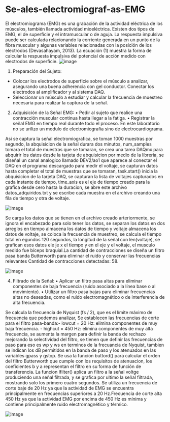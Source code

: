 # Se-ales-electromiograf-as-EMG
El electromiograma (EMG) es una grabación de la actividad eléctrica de los
músculos, también llamada actividad mioeléctrica. Existen dos tipos de EMG, el
de superficie y el intramuscular o de aguja.
La respuesta impulsiva puede ser calculada relacionando la corriente generada
en un punto de la fibra muscular y algunas variables relacionadas con la posición
de los electrodos (Devasahayam, 2013). La ecuación (1) muestra la forma de
calcular la respuesta impulsiva del potencial de acción medido con electrodos de
superficie.
![image](https://github.com/user-attachments/assets/9559c158-240a-44cd-ba0a-d19a1b5928cd)

1. Preparación del Sujeto:
- Colocar los electrodos de superficie sobre el músculo a analizar, asegurando
una buena adherencia con gel conductor.
Conectar los electrodos al amplificador y al sistema DAQ.
- Seleccionar un músculo a estudiar y calcular la frecuencia de muestreo
necesaria para realizar la captura de la señal. 

2. Adquisición de la Señal EMG:
• Pedir al sujeto que realice una contracción muscular continua hasta llegar a
la fatiga.
• Registrar la señal EMG en tiempo real durante todo el proceso.
 En este laboratorio no se urilizo un modulo de electromiografia sino de electrocardiograma.

Asi se captura la señal electromiografica, se toman 1000 muestras por segundo, la abquisicion de la señal durara dos minutos, num_samples tomara el total de muestras que se tomaran, se crea una tarea DAQmx para abquirir los datos desde la tarjeta de abquisicion por medio de la libreria, se diseñal un canal analogico llamado DEV2/ao1 que aparece al conectar el DAQ en el programa descargado para medir el voltaje, se capturan datos hasta completar el total de muestras que se tomaran, task.start() inicia la abquisicion de la tarjeta DAQ, se capturan la lista de voltajes capturados en cada instante de tiempo, time_axis es el eje de tiempo creado para la grafica desde cero hasta la duracion, se abre este archivo datos_adquiridos.txt y se escribe cada muestra en el archivo creando una fila de tiempo y otra de voltaje. 

![image](https://github.com/user-attachments/assets/b3b2083c-8270-4f60-8ea8-a91acd01e061)

Se carga los datos que se tienen en el archivo creado arteriormente, se ignora el encabezado para solo tener los datos, se separan los datos en dos arreglos en tiempo almacena los datos de tiempo y voltaje almacena los datos de voltaje, se coloca la frecuencia de muestreo, se calcula el tiempo total en egundos 120 segundos, la longitud de la señal con len(voltaje), se grafican esos datos ele je x el tiempo y en el eje y el voltaje, el musculo medido fue bíceps braquial.La cantidad de contracciones se diseña un filtro pasa banda Butterworth para eliminar el ruido y conservar las frecuencias relevantes 
Cantidad de contracciones detectadas: 58. 

 ![image](https://github.com/user-attachments/assets/90fae1e9-dfa7-45bc-a4ef-48e4013061e5)

4. Filtrado de la Señal:
• Aplicar un filtro pasa altas para eliminar componentes de baja frecuencia
(ruido asociado a la línea base o al movimiento).
• Utilizar un filtro pasa bajas para eliminar frecuencias altas no deseadas, como
el ruido electromagnético o de interferencia de alta frecuencia.

Se calcula la frecuencia de Nyquist (fs / 2), que es el límite máximo de frecuencia que podemos analizar, Se establecen las frecuencias de corte para el filtro pasa-banda:- lowcut = 20 Hz: elimina componentes de muy baja frecuencia. - highcut = 450 Hz: elimina componentes de muy alta frecuencia, se aumenta la margen para definir la banda de rechazo mejorando la selectividad del filtro, se tienen que definir las frecuencias de paso para eso es wp y ws en terminos de la frecuancia de Nyquist, tambien se indican los dB permitidos en la banda de paso y los atenuados en las variables gpass y gstop. Se usa la funcion buttord() para calcular el orden del filtro Butterworth que cumple con los requisitos de atenuacion, los coeficientes b y a representan el filtro en su forma de función de transferencia. La funcion lfilter() aplica un filtro a la señal voltge produciendo una señal filtrada, y se grafica por ultimo la señal filtrada, mostrando solo los primero cuatro segundos. Se utiliza un frecuencia de corte baje de 20 Hz ya que la actividad de EMG se encuentra principalmente en frecuencias superiores a 20 Hz.Frecuencia de corte alta 450 Hz ya que la actividad EMG por encima de 450 Hz es mínima y contiene principalmente ruido electromagnético y térmico.

![image](https://github.com/user-attachments/assets/f61b5aff-b8b1-453f-a6dd-e0cff2875059)

 




